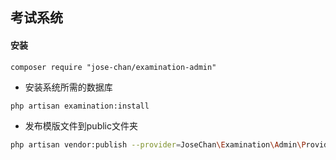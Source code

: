 ## 考试系统

#### 安装

````
composer require "jose-chan/examination-admin"
````

- 安装系统所需的数据库

````
php artisan examination:install
````

- 发布模版文件到public文件夹

````bash
php artisan vendor:publish --provider=JoseChan\Examination\Admin\Providers\ExaminationServiceProvider
````

